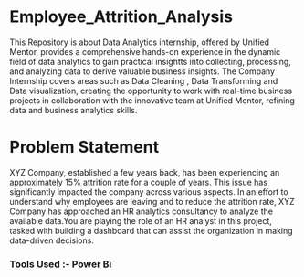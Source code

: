 # Employee_Attrition_Analysis
This Repository is about Data Analytics internship, offered by Unified Mentor, provides a comprehensive hands-on experience in the dynamic field of data analytics to gain practical insightts 
into collecting, processing, and analyzing data to derive valuable business insights. The Company Internship covers areas such as Data Cleaning , Data Transforming and Data visualization, 
creating the opportunity to work with real-time business projects in collaboration with the innovative team at Unified Mentor, refining data and business analytics skills.
<br>
<h1>Problem Statement</h1>
 XYZ Company, established a few years back, has been experiencing an approximately 15% attrition rate for a couple of years. 
This issue has significantly impacted the company across various aspects. In an effort to understand why employees are leaving and to reduce the attrition rate,
 XYZ Company has approached an HR analytics consultancy to analyze the available data.You are playing the role of an HR analyst in this project, 
tasked with building a dashboard that can assist the organization in making data-driven decisions.
<br>
<h3>Tools Used :- Power Bi</h3>
